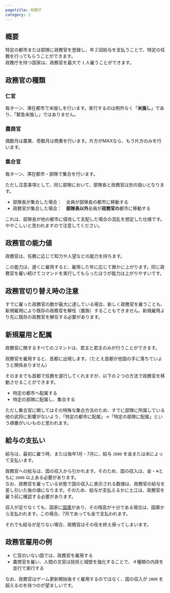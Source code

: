 ```yaml
---
pagetitle: 政務庁
category: 2
---
```


## 概要

特定の都市または部隊に政務官を登録し、年２回給与を支払うことで、特定の任務を行ってもらうことができます。  
政務庁を持つ国家は、政務官を最大で `1` 人雇うことができます。

## 政務官の種類

### 仁官

毎ターン、滞在都市で米施しを行います。実行するのは例外なく「**米施し**」であり、「緊急米施し」ではありません。

### 農商官

偶数月は農業、奇数月は商業を行います。片方がMAXなら、もう片方のみを行います。

### 集合官

毎ターン、滞在都市・部隊で集合を行います。

ただし注意事項として、同じ部隊において、部隊長と政務官は別の扱いとなります。

* 部隊長が集合した場合：　全員が部隊長の都市に移動する
* 政務官が集合した場合：　**部隊長以外**全員が**政務官の**都市に移動する

これは、部隊長が他の都市に侵攻して支配した場合の混乱を想定した仕様です。ややこしいと思われますので注意してください。

## 政務官の能力値

政務官は、任務に応じて知力や人望などの能力を持ちます。

この能力は、遅くに雇用すると、雇用した年に応じて微かに上がります。同じ政務官を雇い続けてコマンドを実行してもらったほうが能力は上がりやすいです。

## 政務官切り替え時の注意

すでに雇った政務官の数が最大に達している場合、新しく政務官を雇うことも、新規雇用により既存の政務官を解任（置換）することもできません。新規雇用より先に既存の政務官を解任する必要があります。

## 新規雇用と配属

政務官に関するすべてのコマンドは、君主と君主のみが行うことができます。

政務官を雇用すると、首都に出現します。（たとえ首都が他国の手に落ちていようと関係ありません）

そのままでも首都で任務を遂行してくれますが、以下の２つの方法で政務官を移動させることができます。

* 特定の都市へ配属する
* 特定の部隊に配属し、集合する

ただし集合官に関してはその特殊な集合方法のため、すでに部隊に所属している他の武将に影響がないよう、「特定の都市に配属」→「特定の部隊に配属」という順番がいいものと思われます。

## 給与の支払い

給与は、最初に雇う時、または毎年1月・7月に、給与 `2000` を金または米によって支払います。

政務官への給与は、国の収入から引かれます。そのため、国の収入は、金・※ともに `2000` 以上ある必要があります。  
なお、政務官を雇っている状態で国の収入に表示される数値は、政務官の給与を差し引いた後の値になります。そのため、給与が支払えるかに土江は、政務官を雇う前に確認する必要があります。

収入が足りなくても、国家に[国庫](dom-storage.html)があり、その残高が十分である場合は、国庫から支払われます。この場合、7月であっても金で支払われます。

それでも給与が足りない場合、政務官はその任を終え帰ってしまいます。

## 政務官雇用の例

* 仁官のいない国では、政務官を雇用する
* 農商官を雇い、人間の文官は技術と城壁を強化することで、４種類の内政を並行で実行する

なお、政務官はゲーム更新開始後すぐ雇用するのではなく、国の収入が `2000` を超えるのを待つのが望ましいです。
